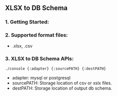 ## XLSX to DB Schema

### 1. Getting Started:

### 2. Supported format files:

- .xlsx, .csv

### 3. XLSX to DB Schema APIs:

`
./console {:adapter} {:sourcePATH} {:destPATH}
`

- adapter: mysql or postgresql
- sourcePATH: Storage location of csv or xslx files.
- destPATH: Storage location of output db schema.